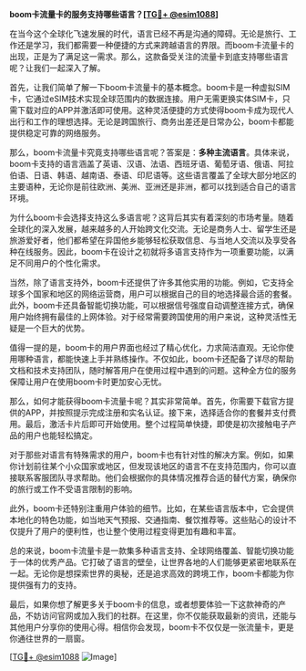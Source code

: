 **boom卡流量卡的服务支持哪些语言？[[TG💪+ @esim1088](https://t.me/s/esim1088)]**

在当今这个全球化飞速发展的时代，语言已经不再是沟通的障碍。无论是旅行、工作还是学习，我们都需要一种便捷的方式来跨越语言的界限。而boom卡流量卡的出现，正是为了满足这一需求。那么，这款备受关注的流量卡到底支持哪些语言呢？让我们一起深入了解。

首先，让我们简单了解一下boom卡流量卡的基本概念。boom卡是一种虚拟SIM卡，它通过eSIM技术实现全球范围内的数据连接。用户无需更换实体SIM卡，只需下载对应的APP并激活即可使用。这种灵活便捷的方式使得boom卡成为现代人出行和工作的理想选择。无论是跨国旅行、商务出差还是日常办公，boom卡都能提供稳定可靠的网络服务。

那么，boom卡流量卡究竟支持哪些语言呢？答案是：**多种主流语言**。具体来说，boom卡支持的语言涵盖了英语、汉语、法语、西班牙语、葡萄牙语、俄语、阿拉伯语、日语、韩语、越南语、泰语、印尼语等。这些语言覆盖了全球大部分地区的主要语种，无论你是前往欧洲、美洲、亚洲还是非洲，都可以找到适合自己的语言环境。

为什么boom卡会选择支持这么多语言呢？这背后其实有着深刻的市场考量。随着全球化的深入发展，越来越多的人开始跨文化交流。无论是商务人士、留学生还是旅游爱好者，他们都希望在异国他乡能够轻松获取信息、与当地人交流以及享受各种在线服务。因此，boom卡在设计之初就将多语言支持作为一项重要功能，以满足不同用户的个性化需求。

当然，除了语言支持外，boom卡还提供了许多其他实用的功能。例如，它支持全球多个国家和地区的网络运营商，用户可以根据自己的目的地选择最合适的套餐。此外，boom卡还具备智能切换功能，可以根据信号强度自动调整连接方式，确保用户始终拥有最佳的上网体验。对于经常需要跨国使用的用户来说，这种灵活性无疑是一个巨大的优势。

值得一提的是，boom卡的用户界面也经过了精心优化，力求简洁直观。无论你使用哪种语言，都能快速上手并熟练操作。不仅如此，boom卡还配备了详尽的帮助文档和技术支持团队，随时解答用户在使用过程中遇到的问题。这种全方位的服务保障让用户在使用boom卡时更加安心无忧。

那么，如何才能获得boom卡流量卡呢？其实非常简单。首先，你需要下载官方提供的APP，并按照提示完成注册和实名认证。接下来，选择适合你的套餐并支付费用。最后，激活卡片后即可开始使用。整个过程简单快捷，即使是初次接触电子产品的用户也能轻松搞定。

对于那些对语言有特殊需求的用户，boom卡也有针对性的解决方案。例如，如果你计划前往某个小众国家或地区，但发现该地区的语言不在支持范围内，你可以直接联系客服团队寻求帮助。他们会根据你的具体情况推荐合适的替代方案，确保你的旅行或工作不受语言限制的影响。

此外，boom卡还特别注重用户体验的细节。比如，在某些语言版本中，它会提供本地化的特色功能，如当地天气预报、交通指南、餐饮推荐等。这些贴心的设计不仅提升了用户的便利性，也让整个使用过程变得更加有趣和丰富。

总的来说，boom卡流量卡是一款集多种语言支持、全球网络覆盖、智能切换功能于一体的优秀产品。它打破了语言的壁垒，让世界各地的人们能够更紧密地联系在一起。无论你是想探索世界的奥秘，还是追求高效的跨境工作，boom卡都能为你提供强有力的支持。

最后，如果你想了解更多关于boom卡的信息，或者想要体验一下这款神奇的产品，不妨访问官网或加入我们的社群。在这里，你不仅能获取最新的资讯，还能与其他用户分享你的使用心得。相信你会发现，boom卡不仅仅是一张流量卡，更是你通往世界的一扇窗。

[[TG💪+ @esim1088](https://t.me/s/esim1088) ![Image](https://i.postimg.cc/4NQfJmqS/Snipaste-2025-05-13-00-14-12.png)]